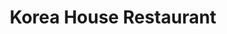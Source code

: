 ---
layout: place
title: Korea House Restaurant
permalink: /michigan/east-lansing/korea-house-restaurant.html
stateAbbr: MI
stateName: Michigan
cityName: East Lansing
seo:
  type: restaurant
  links: https://koreahouse.us/index.html
place_id: ChIJQ0J7sm3CIogRdTmr8EWuMb8
photos:
  - name: >-
      places/ChIJQ0J7sm3CIogRdTmr8EWuMb8/photos/AeeoHcJH_pHsuxZ_CFaLPlRMr8fsbnhbx_7tFO-iDGxFlPeEXa4J6VsWrujadNFxjzwnvL5v1GWDeVHh8bzcBe1lHelk0qNEe2Fw2apILGd-Zla-Kltnrp3HGLwjx8jRuTeWTT9KMaPWJSOFvHIobh8kCM6gl4t39xxXPLChcBFGtKoSV3MEoPDNJhsfsHW-5dDN5C92UNvaNYgabK7m_wl2ukChDEIvtVIgTtcgPHmTLM6oclDYXhvrO1lCmSq5sVWbmrNggysaiUr2e-PjwIqtw0cZxKC47DFD4-rlgqPfOvSiFQ
    widthPx: 512
    heightPx: 341
    authorAttributions:
      - displayName: Korea House Restaurant
        uri: https://maps.google.com/maps/contrib/104904833683152388708
        photoUri: >-
          https://lh3.googleusercontent.com/a/ACg8ocJk2Jw3RyAeEKPKgylasQWhXvwAq-ZYclRzx2pzYCmtLIM4Hg=s100-p-k-no-mo
    flagContentUri: >-
      https://www.google.com/local/imagery/report/?cb_client=maps_api_places.places_api&image_key=!1e10!2sAF1QipPiEdiWJwjGGQxPxlvJQP3DCPXYBCs6KMbTCP98&hl=en-US
    googleMapsUri: >-
      https://www.google.com/maps/place//data=!3m4!1e2!3m2!1sAF1QipPiEdiWJwjGGQxPxlvJQP3DCPXYBCs6KMbTCP98!2e10!4m2!3m1!1s0x8822c26db27b4243:0xbf31ae45f0ab3975
  - name: >-
      places/ChIJQ0J7sm3CIogRdTmr8EWuMb8/photos/AeeoHcKwCuybzQiBNSjNfH76Q3SneZX_3WU4srN7HLGYTwAns11zbLB9LZo8nKMGduqXCNN1EZ7kY78MC2mF8vk-Z-06jQqXsUsRqykphQ1J5_WBlm89YSBZDELTQG-0ZusfdxGxudUHLk_Li3ko5AC4f5ODbERKIuOXAVPQ7Klij0-pU_lxd9Vmnjo2NjASWX_p10vejFgz5Wb3DYAwtdjuR5DNFleLaHEswrknwQZXPWAIySN13RLgi9oTiZcM5iUAlJiBIa7qSawegtEUEWZdguYJLoesLZQI6pRCi-io85rP5wA9g71ZJY32Coy3DDCOnGCHfgWNx_09naIJ2ed5xvLQMQXEHwTtm6tig4d0uaJN5Ou53svIDle7VlBKxMXERHvArGOBXO7r4Wy-ArgKrRmNQ_rDDHz2NVqlpbEsY76Vyi31
    widthPx: 4032
    heightPx: 3024
    authorAttributions:
      - displayName: Melody Teodoro-Kurtis
        uri: https://maps.google.com/maps/contrib/101407785601092422555
        photoUri: >-
          https://lh3.googleusercontent.com/a-/ALV-UjX6IP__U7BiPf8_Nh9gsSKqjdf3WUYz5oTLGe6GXdb4XlyV6Gw=s100-p-k-no-mo
    flagContentUri: >-
      https://www.google.com/local/imagery/report/?cb_client=maps_api_places.places_api&image_key=!1e10!2sCIHM0ogKEICAgIDExbqI7QE&hl=en-US
    googleMapsUri: >-
      https://www.google.com/maps/place//data=!3m4!1e2!3m2!1sCIHM0ogKEICAgIDExbqI7QE!2e10!4m2!3m1!1s0x8822c26db27b4243:0xbf31ae45f0ab3975
  - name: >-
      places/ChIJQ0J7sm3CIogRdTmr8EWuMb8/photos/AeeoHcK5olD0Rj9pMtYjMG1JesW2ZuioRxlGuYBN9_vOwSqW13O2RAMgrDEvkqpFLiZHiNr7TzH7ilQl6xp66P5EHHUHNccyJAQBaDZTptv884yko4tlbHZTkcuO4znkNBa3cvL1X_vzFfOsipmOrRlMPT_fAmr5GbBD-tF9ETrIR3_ccAhqRzcTiQ2fQA7IK1iyJwF9p9ggIllRyLfv6FtGryjwCA_i0bvFsIH6Cknh2iDz98v8hUXhXKoLLiD3pSoCusGRqO4-W8MC6OukYCSVI66MZGdJFKsWY9zT9C-IYRU_mbIIQbZbAV2NUJUCIPhH83Brqb8tUlmA41vz21w8Hmy-b5A91114-XIfh3OipbQ1NWJX98aY6WZyJ8FlDlmNnHnBExp1sNWSYqusuVjRTM8vEF8ZIUIAuvc1Z2uBDYF4mKAWdLoUQwL2xM8AaS5m
    widthPx: 4080
    heightPx: 3072
    authorAttributions:
      - displayName: Sylvia Lin
        uri: https://maps.google.com/maps/contrib/103708397504409242579
        photoUri: >-
          https://lh3.googleusercontent.com/a-/ALV-UjWCiijdAGqfgbtTTAeIzLMXucZjKHXnmBIuT5JfBzAXYAur--Ua=s100-p-k-no-mo
    flagContentUri: >-
      https://www.google.com/local/imagery/report/?cb_client=maps_api_places.places_api&image_key=!1e10!2sCIABIhAGbzaqYSuekGgE4usACMDP&hl=en-US
    googleMapsUri: >-
      https://www.google.com/maps/place//data=!3m4!1e2!3m2!1sCIABIhAGbzaqYSuekGgE4usACMDP!2e10!4m2!3m1!1s0x8822c26db27b4243:0xbf31ae45f0ab3975
  - name: >-
      places/ChIJQ0J7sm3CIogRdTmr8EWuMb8/photos/AeeoHcKBuupxSQelXMwkPlsIsANkiRuTgQ30Q9Yw3JxmNiUTUpq_-WlZ0pICiAXlZtuFbcL0XJdOpPaYMfpSdl0xb89b0yvkxAFEQ5kfPbpMe0nlOEGYWUfMPqyEJ8V02EVqO9irIl5ANiNNABuNeUH7NVd0zjp8fNud87gijpJtTWNdvQMXcnSHFzQK3wuO96Ab61MPUfyK9_j0gw4YFrIz02AzPYcpzL3t9WUIEd60J3fc2WrfY0iuqD7Ggsf2Zs-ceiVhYugFH_aoNKIb3P-kkvLb60jxTF9r-qEPJhr2eazYhvKz4VlgG06V7iOgjdR4gZLv37sryFMbIODve79AmPElCNm2Fex8eNTHfbY3jbMHqIYPWESQm5tFklfGkOAwzudclKg3pzatoTDz4APxbC5sZMF91BBp82EEO3_QKjIW40Y
    widthPx: 1501
    heightPx: 1532
    authorAttributions:
      - displayName: Sus Mahmood
        uri: https://maps.google.com/maps/contrib/113734187595200077352
        photoUri: >-
          https://lh3.googleusercontent.com/a-/ALV-UjU0pUxQU5VvzUbJDZPozSsSVpzgdzyT2aXAdXJ5Wpwge4KT6ZkR3g=s100-p-k-no-mo
    flagContentUri: >-
      https://www.google.com/local/imagery/report/?cb_client=maps_api_places.places_api&image_key=!1e10!2sCIHM0ogKEICAgIDL_aarvQE&hl=en-US
    googleMapsUri: >-
      https://www.google.com/maps/place//data=!3m4!1e2!3m2!1sCIHM0ogKEICAgIDL_aarvQE!2e10!4m2!3m1!1s0x8822c26db27b4243:0xbf31ae45f0ab3975
  - name: >-
      places/ChIJQ0J7sm3CIogRdTmr8EWuMb8/photos/AeeoHcI-ouuCqQ-3mjsYU4bRI-pvqU01ujqcwE_HYyrN0rDMJw5CGYuWDWn1grCCjk6zr-MlnvoSxV9WEki8gTa-V6wfEvBGynCImM3gFI5s4gGedJEqbWhN3oRxu4UIaeBlXGLRKzPqopz0X1KAnqNpALYL2_HGrkEEYMVM4clC5xIiwaC8_TaNdbyerwtPCuaQqct-_LyEE9Q1vYDpJRSzrcgMJOaDCPL6XSIAaTle4wAAKf2t4QTc4XlCGDbbR1jW15qS3pT0Y3EmpM522be7P55Kc3pVnNBSSROsjOdNsiiGLLNm2ODOvXTCvlO233e7aKYLevn2hOZHuSOZJiByQYa0O49KC34bHhNxsEI5A6JCkhizQHLBdyGdB9sXFi7kc1QHpdcNS-PeuxzXv0wne-bR9a4mHlv6oXXiXeJeBtx4xA
    widthPx: 4032
    heightPx: 3024
    authorAttributions:
      - displayName: Viv Park
        uri: https://maps.google.com/maps/contrib/110163088705686749519
        photoUri: >-
          https://lh3.googleusercontent.com/a/ACg8ocKN9aP4XrVVsO8TtR_63SCfh9QYXA9Pum2k7jT3p5pTXP8NF4s=s100-p-k-no-mo
    flagContentUri: >-
      https://www.google.com/local/imagery/report/?cb_client=maps_api_places.places_api&image_key=!1e10!2sCIHM0ogKEICAgIDrmMbwQQ&hl=en-US
    googleMapsUri: >-
      https://www.google.com/maps/place//data=!3m4!1e2!3m2!1sCIHM0ogKEICAgIDrmMbwQQ!2e10!4m2!3m1!1s0x8822c26db27b4243:0xbf31ae45f0ab3975
  - name: >-
      places/ChIJQ0J7sm3CIogRdTmr8EWuMb8/photos/AeeoHcKLI12kw_QKmdsy2RiFFmNmW076HGxKMffYJUqZjSZRMSmwoNscXFXl2zg9eA_XIDMid_W4Zp_BKZs0cU0xb2nPldvaf4uCetpQ_bHcvdltIzROtkZqjg0cSoUFls88ksSXEBAp0za6TJBT2H0OizXvqPMw0SovuZCIdK1X4fmNLQjMsKcjvuMT84u5OAapPdV-CFmKaXxvF6rNqKxGFmWt6dv3KuwivKN884l-XRM1yb18lrmxLKKc-gXsVTq4_WI1ZNvNiboiVI8q7-PihuyhhDa-B4Hp4m4N8B-rOweuBiK2r2k5Ij7ZLGHi9MLFddw0xPeXtjx7Mz9GZpikhm5Wi_aFt-Cl9E8Nm19lfFK0OCLwrmiQtL3ZdjHmQlZAv07rh8Sr7cLRv9oEW5jpSvl6Wtc8pklwYo0PXyNCcV9AnwQ
    widthPx: 4032
    heightPx: 3024
    authorAttributions:
      - displayName: Viv Park
        uri: https://maps.google.com/maps/contrib/110163088705686749519
        photoUri: >-
          https://lh3.googleusercontent.com/a/ACg8ocKN9aP4XrVVsO8TtR_63SCfh9QYXA9Pum2k7jT3p5pTXP8NF4s=s100-p-k-no-mo
    flagContentUri: >-
      https://www.google.com/local/imagery/report/?cb_client=maps_api_places.places_api&image_key=!1e10!2sCIHM0ogKEICAgIDrmMbwoQE&hl=en-US
    googleMapsUri: >-
      https://www.google.com/maps/place//data=!3m4!1e2!3m2!1sCIHM0ogKEICAgIDrmMbwoQE!2e10!4m2!3m1!1s0x8822c26db27b4243:0xbf31ae45f0ab3975
  - name: >-
      places/ChIJQ0J7sm3CIogRdTmr8EWuMb8/photos/AeeoHcKmeAU-yP1IXCiHUiyPPhydcOBPJUqml5-XNt0HRp4V2V1eXnmXR7B4qKWqu5icL1Pn6s4qp1DUq7MBdhAeyhWis6lAFJH0pqU78yADQIuNWSeratHJ5wd_uYctv9FhJ08BZGPQczkmARfy33lFMYTc2mLKklqY1yiWDJ1DwN1IarHQwFgYAg8NLlDoNxW2Sy5YRuNGnpkTTRm3-JPyNJNiG_fAAg8O96MqP5af9AGeXOhJQxdBXdObjROSy3asKdN0xu1p_8ix-50OH2WDqRLgHbPQRbHYWFanx8U6SQwT0cJiabkF31BD9sGgKfN5auIeUUWnRxEIbkFVieHG_s9POngnvZiXtriomVlYTpClovkJjX0CARVSst3suTbll7wiA9aPb1W6Ba2PHQRsqvfun6uWGVt3oSpKwjG_B5I7Xxo
    widthPx: 3024
    heightPx: 4032
    authorAttributions:
      - displayName: Viv Park
        uri: https://maps.google.com/maps/contrib/110163088705686749519
        photoUri: >-
          https://lh3.googleusercontent.com/a/ACg8ocKN9aP4XrVVsO8TtR_63SCfh9QYXA9Pum2k7jT3p5pTXP8NF4s=s100-p-k-no-mo
    flagContentUri: >-
      https://www.google.com/local/imagery/report/?cb_client=maps_api_places.places_api&image_key=!1e10!2sCIHM0ogKEICAgIDrmMbwgQE&hl=en-US
    googleMapsUri: >-
      https://www.google.com/maps/place//data=!3m4!1e2!3m2!1sCIHM0ogKEICAgIDrmMbwgQE!2e10!4m2!3m1!1s0x8822c26db27b4243:0xbf31ae45f0ab3975
  - name: >-
      places/ChIJQ0J7sm3CIogRdTmr8EWuMb8/photos/AeeoHcLvf8tyEPukFrscmom5e5rfr7F8VeAdNZG0z1OM25Nzs1Aofamzp3NAj2aEekdwUbn9lIVB3iZdzwmK58EaDAJa0MiaH9NWzAyp0fqpZinFwsAva3pWFPLSIHjClUNYgsc-5YQ9E6AXkK6UxALTfpCrn_q5sx_UlhhB1dplcVlfxINeHEcAiKmYYjPgCWHQnruLWU3hfirOoVgQS2ZASCLi6WnnOzvYNHSpLVHDg3Zca7fTNbtHh02yQZz0pK7LBvI0J-VpLLt6d2bu45qDN1EaF2w_6wyTkjMH56n-tHgjPRI4qBIpukvMVRJkXvEdXDgEtSqR37YKJcz-4qQ_np7voKAltDh3l5oUr0YIBa6yLKIk1gtIhnwmYko4YkG9hbiULqWuJPwTeE9gh06klmpt48fZgoPXPD6F2VHJMhnCZw
    widthPx: 3600
    heightPx: 4800
    authorAttributions:
      - displayName: R Day
        uri: https://maps.google.com/maps/contrib/115629828728545928511
        photoUri: >-
          https://lh3.googleusercontent.com/a-/ALV-UjWLR6Y2LIwX0GB18gc_RVhaNatgCfeCgRdMo8BQjolyt95achDzUg=s100-p-k-no-mo
    flagContentUri: >-
      https://www.google.com/local/imagery/report/?cb_client=maps_api_places.places_api&image_key=!1e10!2sCIHM0ogKEICAgIDv7rboCw&hl=en-US
    googleMapsUri: >-
      https://www.google.com/maps/place//data=!3m4!1e2!3m2!1sCIHM0ogKEICAgIDv7rboCw!2e10!4m2!3m1!1s0x8822c26db27b4243:0xbf31ae45f0ab3975
  - name: >-
      places/ChIJQ0J7sm3CIogRdTmr8EWuMb8/photos/AeeoHcI_zzNidlz2mV4f6D_taAKb--_oZtC_yaWIHyWy6s9eNZ0b6HyIHuVd9hWD_H5RjxGWu-Y_-7-agOkwZ3KmRbpdKGs51sPvcDsY1ZulzqsyQNrPKgU_QmNVBZRhek2hqcTgYixAq99Es4Ah78xIpfGOve87eyjnWhMx5dZpaVo-UzJV5ILkRw5FzmCSSgiACTytmDhTryja53I-l9Ma2rKPZCIIv0r-W26SYcfwNOj__EYupJ3uHpiSjehEEaWWcpCiXgy36ef3bbNrHTtA3kgKpotSdejeG4hbWEshuOizFdl4JRivO4pRD4qF8_JQPfl6HAsubhA208IkERRQUwMv9ydMfz8NIp4Vk488B0U87CzWndQWIgYSHwt45CjKAbyniYQApEAf5VV-RT1gBGEGrN1Zx_9AeVHzqYA1vrfoxA
    widthPx: 4032
    heightPx: 3024
    authorAttributions:
      - displayName: Viv Park
        uri: https://maps.google.com/maps/contrib/110163088705686749519
        photoUri: >-
          https://lh3.googleusercontent.com/a/ACg8ocKN9aP4XrVVsO8TtR_63SCfh9QYXA9Pum2k7jT3p5pTXP8NF4s=s100-p-k-no-mo
    flagContentUri: >-
      https://www.google.com/local/imagery/report/?cb_client=maps_api_places.places_api&image_key=!1e10!2sCIHM0ogKEICAgIDrmMa4Xw&hl=en-US
    googleMapsUri: >-
      https://www.google.com/maps/place//data=!3m4!1e2!3m2!1sCIHM0ogKEICAgIDrmMa4Xw!2e10!4m2!3m1!1s0x8822c26db27b4243:0xbf31ae45f0ab3975
  - name: >-
      places/ChIJQ0J7sm3CIogRdTmr8EWuMb8/photos/AeeoHcIjLSZqEC8PrGv5DLE0PhwQ5yo6fnQqAb-gG4qKxQGVeJpdwhxoNQ4hVTEsK6dSOMvg21g56UV_aEBVOQV9fYx8q2mxzUlyVG1j84AFHBqNVWpHyNEjAugHEg4HW-FdU2ARgF5E0TIpXt-bP4YVuNNysPt6StNtOc7YQ1eag5ThVV1mSBaFN2lnzm5kiewZm-Z1qhnf8RIciMBucrwpOGRvS8K2h6U6OGFwYQcTfGBkKELgAGZ3HouWgiYP37hW02e4GCac0QN_O6VzGaITrVEWqrG5RPU7sLI3MFR8bzPfHokFsa970ImgVGzyCBjCt5x_oJc-i_OS7rUNXcpPPUV4oPV6XRdWvYuuH95lgUSO3GEuutlE9GPOfWywejbfDBATVmXLn4PsIQF1ekNcSAqyW9ABWE3m8SvflOTKqEqvGvM
    widthPx: 4032
    heightPx: 2268
    authorAttributions:
      - displayName: Don
        uri: https://maps.google.com/maps/contrib/111745972983415627533
        photoUri: >-
          https://lh3.googleusercontent.com/a-/ALV-UjUHeIlKkPJi71WFUj7pry6mSPlynJdDCe9zf9MMNMdFyrLCvCXADA=s100-p-k-no-mo
    flagContentUri: >-
      https://www.google.com/local/imagery/report/?cb_client=maps_api_places.places_api&image_key=!1e10!2sCIHM0ogKEICAgICZsoSc6QE&hl=en-US
    googleMapsUri: >-
      https://www.google.com/maps/place//data=!3m4!1e2!3m2!1sCIHM0ogKEICAgICZsoSc6QE!2e10!4m2!3m1!1s0x8822c26db27b4243:0xbf31ae45f0ab3975
address: 978 Trowbridge Rd, East Lansing, MI 48823, USA
street: 978 Trowbridge Rd
city: East Lansing
state: MI
zip: '48823'
country: USA
neighborhood: null
latitude: '42.720811'
longitude: '-84.495967'
accessibility_options:
  wheelchairAccessibleParking: true
  wheelchairAccessibleEntrance: true
  wheelchairAccessibleRestroom: true
  wheelchairAccessibleSeating: true
business_status: OPERATIONAL
name: Korea House Restaurant
google_maps_links:
  directionsUri: >-
    https://www.google.com/maps/dir//''/data=!4m7!4m6!1m1!4e2!1m2!1m1!1s0x8822c26db27b4243:0xbf31ae45f0ab3975!3e0
  placeUri: https://maps.google.com/?cid=13776984350516787573
  writeAReviewUri: >-
    https://www.google.com/maps/place//data=!4m3!3m2!1s0x8822c26db27b4243:0xbf31ae45f0ab3975!12e1
  reviewsUri: >-
    https://www.google.com/maps/place//data=!4m4!3m3!1s0x8822c26db27b4243:0xbf31ae45f0ab3975!9m1!1b1
  photosUri: >-
    https://www.google.com/maps/place//data=!4m3!3m2!1s0x8822c26db27b4243:0xbf31ae45f0ab3975!10e5
primary_type: Korean Restaurant
opening_hours:
  regular: null
  current: null
secondary_opening_hours:
  regular:
    weekdayDescriptions: null
    type: null
  current:
    weekdayDescriptions: null
    type: null
phone: (517) 332-0608
price_level: PRICE_LEVEL_MODERATE
price_range: $10 &ndash; $20
rating: '4.4'
rating_count: 0
website: https://koreahouse.us/index.html
description: >-
  Discover Korea House Restaurant in East Lansing, MI$$$Korea House Restaurant
  in East Lansing, MI, is a welcoming spot for authentic Korean cuisine,
  blending traditional flavors with Japanese influences like fresh sushi
  options. This cozy establishment features a simple, wood-paneled interior that
  sets a relaxed atmosphere, perfect for enjoying cooked-at-the-table dishes and
  a variety of hearty entrees. With accessibility options including
  wheelchair-friendly parking and entrances, it caters to a wide range of diners
  seeking flavorful meals in a comfortable setting. The menu highlights generous
  portions of Korean staples alongside sushi selections, making it an ideal
  choice for those exploring top-rated Asian dining experiences nearby. Whether
  you're in the mood for classic fare or something lighter, this restaurant
  delivers a satisfying blend of tastes that reflect its cultural roots.
generative_summary: >-
  Discover Korea House Restaurant in East Lansing, MI$$$Korea House Restaurant
  in East Lansing, MI, is a welcoming spot for authentic Korean cuisine,
  blending traditional flavors with Japanese influences like fresh sushi
  options. This cozy establishment features a simple, wood-paneled interior that
  sets a relaxed atmosphere, perfect for enjoying cooked-at-the-table dishes and
  a variety of hearty entrees. With accessibility options including
  wheelchair-friendly parking and entrances, it caters to a wide range of diners
  seeking flavorful meals in a comfortable setting. The menu highlights generous
  portions of Korean staples alongside sushi selections, making it an ideal
  choice for those exploring top-rated Asian dining experiences nearby. Whether
  you're in the mood for classic fare or something lighter, this restaurant
  delivers a satisfying blend of tastes that reflect its cultural roots.
generative_disclosure: Summarized by AI using the Grok-3-Mini model.
reviews:
  - name: >-
      places/ChIJQ0J7sm3CIogRdTmr8EWuMb8/reviews/ChZDSUhNMG9nS0VJQ0FnTURRdEszVVJ3EAE
    relativePublishTimeDescription: a month ago
    rating: 5
    text:
      text: >-
        A day to try out new restaurant and I chose this one today. The food was
        great, and the service was 100/10. He was friendly, helping us grill the
        meat and checking on us often. The portion of food is worth the price.
        It was my first time trying Jajangmyeon, and it tastes awesome. My
        fiance loves it a lot. I haven’t tried the sushi yet, but I will
        definitely come back next time for it.
      languageCode: en
    originalText:
      text: >-
        A day to try out new restaurant and I chose this one today. The food was
        great, and the service was 100/10. He was friendly, helping us grill the
        meat and checking on us often. The portion of food is worth the price.
        It was my first time trying Jajangmyeon, and it tastes awesome. My
        fiance loves it a lot. I haven’t tried the sushi yet, but I will
        definitely come back next time for it.
      languageCode: en
    authorAttribution:
      displayName: Ivy Q
      uri: https://www.google.com/maps/contrib/115160824029475855114/reviews
      photoUri: >-
        https://lh3.googleusercontent.com/a-/ALV-UjV0OVNXy6Se0EcE9gbHYw0FDs4V5aoeOT6zlk_UE65oOv5cELZs=s128-c0x00000000-cc-rp-mo-ba4
    publishTime: '2025-03-09T07:32:18.243537Z'
    flagContentUri: >-
      https://www.google.com/local/review/rap/report?postId=ChZDSUhNMG9nS0VJQ0FnTURRdEszVVJ3EAE&d=17924085&t=1
    googleMapsUri: >-
      https://www.google.com/maps/reviews/data=!4m6!14m5!1m4!2m3!1sChZDSUhNMG9nS0VJQ0FnTURRdEszVVJ3EAE!2m1!1s0x8822c26db27b4243:0xbf31ae45f0ab3975
  - name: >-
      places/ChIJQ0J7sm3CIogRdTmr8EWuMb8/reviews/ChZDSUhNMG9nS0VJQ0FnSUR2N3Jib013EAE
    relativePublishTimeDescription: 3 months ago
    rating: 5
    text:
      text: >-
        Loved the food here! We ordered a wide variety for our group of four and
        we each had a leftover meal to take home. We ordered una-kyo roll which
        is eel and cucumber, this was my least favorite as the eel was too
        fishy, but we are in lansing so I get it. Everything else was delicious,
        tteokbaki which was spicy, delicious and soft rice cakes. The kimchijeon
        was huge and awesome as an appetizer. A very thick, crispy and flavorful
        pancake with a delicious dipping sauce. We also got the bulgogi beef
        soup which was one of my favorite dishes, it had warm japchae noodles
        and a very flavorful and comforting broth and plenty of veggies, the
        beef was tender and delicious. We also ordered a bibimbap dish which was
        awesome. And a chicken stir fry which was sweet but good and had some
        delicious dumplings! Next time I’m coming for their hot pot or Korean
        bbq which looks awesome!! Favorite restaurant in all of Lansing so far!
      languageCode: en
    originalText:
      text: >-
        Loved the food here! We ordered a wide variety for our group of four and
        we each had a leftover meal to take home. We ordered una-kyo roll which
        is eel and cucumber, this was my least favorite as the eel was too
        fishy, but we are in lansing so I get it. Everything else was delicious,
        tteokbaki which was spicy, delicious and soft rice cakes. The kimchijeon
        was huge and awesome as an appetizer. A very thick, crispy and flavorful
        pancake with a delicious dipping sauce. We also got the bulgogi beef
        soup which was one of my favorite dishes, it had warm japchae noodles
        and a very flavorful and comforting broth and plenty of veggies, the
        beef was tender and delicious. We also ordered a bibimbap dish which was
        awesome. And a chicken stir fry which was sweet but good and had some
        delicious dumplings! Next time I’m coming for their hot pot or Korean
        bbq which looks awesome!! Favorite restaurant in all of Lansing so far!
      languageCode: en
    authorAttribution:
      displayName: R Day
      uri: https://www.google.com/maps/contrib/115629828728545928511/reviews
      photoUri: >-
        https://lh3.googleusercontent.com/a-/ALV-UjWLR6Y2LIwX0GB18gc_RVhaNatgCfeCgRdMo8BQjolyt95achDzUg=s128-c0x00000000-cc-rp-mo-ba4
    publishTime: '2024-12-20T17:49:17.678910Z'
    flagContentUri: >-
      https://www.google.com/local/review/rap/report?postId=ChZDSUhNMG9nS0VJQ0FnSUR2N3Jib013EAE&d=17924085&t=1
    googleMapsUri: >-
      https://www.google.com/maps/reviews/data=!4m6!14m5!1m4!2m3!1sChZDSUhNMG9nS0VJQ0FnSUR2N3Jib013EAE!2m1!1s0x8822c26db27b4243:0xbf31ae45f0ab3975
  - name: >-
      places/ChIJQ0J7sm3CIogRdTmr8EWuMb8/reviews/ChdDSUhNMG9nS0VJQ0FnSURybU1id3ZnRRAB
    relativePublishTimeDescription: 9 months ago
    rating: 5
    text:
      text: >-
        Can't say they are the best Korean restaurant I've been to, but we went
        here two days in a row, so that's saying a lot. A solid 4 on taste.


        There was a Korean convention going on at the same time, so this place
        was popping out the seams at 8pm on a Saturday. There were only 2
        servers. So while service was slow and food came out slower, they did
        what they could and accommodated us very well. Our servers (we had one
        on Saturday and the other on Sunday) were both nice and quick. The
        Chinese lady was a little curt at first, but I could see she was just
        stressed from the unexpected rush of customers. After I thanked her for
        doing her best, she relaxed and gave me the most beautiful smile. She
        was very pleasant after that.


        Chadol-baki, Korean bbq, came precooked (you don't cook on the table) on
        a hot sizzling dish, pre-seasoned and tasting great. It doesn't come
        with all the normal Korean bbq fare (lettuce, perilla leaves, garlic,
        pepper, green onions), but with rice and ssamjang. While the meat was
        good, I really don't like eating just meat without the veggies, so this
        one was a disappointment.


        dolsot bibimbap

        friend said it was your average bibimbap. You really can't go very wrong
        with this dish.


        tangsuyuk

        They ran out of this dish on Saturday, but we were able to get it on
        Sunday. It was quite yummy. And even though I didn't ask for the sauce
        on the side like I usually do, it didn't really get soggy throughout the
        meal, and stayed good through the last bite.


        kanpung shrimp

        They ran out of kanpungki (chicken), so we got shrimp. I actually liked
        the shrimp better than the chicken.


        octopus bokkum

        (little octopus stir fried in hot sauce)

        This actually tasted quite authentic, despite being on the milder side
        of the heat spectrum.


        jjamppong-bap

        heard from some friends that the rice version is better than the noodle
        version, so we got the rice. But another friend later told us that the
        noodles were very good too. So I'm thinking that the noodles got
        overdone with an influx of customers on Friday, but the kitchen is
        normally better and fixed it the next day. Either way, the soup was
        quite good, and generous with ingredients and portion.


        The consensus is that the jaeyuk-bokkum (pork belly stir fry) is on the
        sweet side for our Korean tooth, but good for the more American friends.


        Oh, and the banchan... they were meager portions, especially compared to
        the generous main dish portions, and no one refilled them unless you
        asked, and of course, it was difficult to ask when they looked so busy.
        This is why so many restaurants in Korea make banchan self-service...


        Overall, a solid Korean restaurant, that won't disappoint.
      languageCode: en
    originalText:
      text: >-
        Can't say they are the best Korean restaurant I've been to, but we went
        here two days in a row, so that's saying a lot. A solid 4 on taste.


        There was a Korean convention going on at the same time, so this place
        was popping out the seams at 8pm on a Saturday. There were only 2
        servers. So while service was slow and food came out slower, they did
        what they could and accommodated us very well. Our servers (we had one
        on Saturday and the other on Sunday) were both nice and quick. The
        Chinese lady was a little curt at first, but I could see she was just
        stressed from the unexpected rush of customers. After I thanked her for
        doing her best, she relaxed and gave me the most beautiful smile. She
        was very pleasant after that.


        Chadol-baki, Korean bbq, came precooked (you don't cook on the table) on
        a hot sizzling dish, pre-seasoned and tasting great. It doesn't come
        with all the normal Korean bbq fare (lettuce, perilla leaves, garlic,
        pepper, green onions), but with rice and ssamjang. While the meat was
        good, I really don't like eating just meat without the veggies, so this
        one was a disappointment.


        dolsot bibimbap

        friend said it was your average bibimbap. You really can't go very wrong
        with this dish.


        tangsuyuk

        They ran out of this dish on Saturday, but we were able to get it on
        Sunday. It was quite yummy. And even though I didn't ask for the sauce
        on the side like I usually do, it didn't really get soggy throughout the
        meal, and stayed good through the last bite.


        kanpung shrimp

        They ran out of kanpungki (chicken), so we got shrimp. I actually liked
        the shrimp better than the chicken.


        octopus bokkum

        (little octopus stir fried in hot sauce)

        This actually tasted quite authentic, despite being on the milder side
        of the heat spectrum.


        jjamppong-bap

        heard from some friends that the rice version is better than the noodle
        version, so we got the rice. But another friend later told us that the
        noodles were very good too. So I'm thinking that the noodles got
        overdone with an influx of customers on Friday, but the kitchen is
        normally better and fixed it the next day. Either way, the soup was
        quite good, and generous with ingredients and portion.


        The consensus is that the jaeyuk-bokkum (pork belly stir fry) is on the
        sweet side for our Korean tooth, but good for the more American friends.


        Oh, and the banchan... they were meager portions, especially compared to
        the generous main dish portions, and no one refilled them unless you
        asked, and of course, it was difficult to ask when they looked so busy.
        This is why so many restaurants in Korea make banchan self-service...


        Overall, a solid Korean restaurant, that won't disappoint.
      languageCode: en
    authorAttribution:
      displayName: Viv Park
      uri: https://www.google.com/maps/contrib/110163088705686749519/reviews
      photoUri: >-
        https://lh3.googleusercontent.com/a/ACg8ocKN9aP4XrVVsO8TtR_63SCfh9QYXA9Pum2k7jT3p5pTXP8NF4s=s128-c0x00000000-cc-rp-mo-ba6
    publishTime: '2024-07-14T03:19:22.201841Z'
    flagContentUri: >-
      https://www.google.com/local/review/rap/report?postId=ChdDSUhNMG9nS0VJQ0FnSURybU1id3ZnRRAB&d=17924085&t=1
    googleMapsUri: >-
      https://www.google.com/maps/reviews/data=!4m6!14m5!1m4!2m3!1sChdDSUhNMG9nS0VJQ0FnSURybU1id3ZnRRAB!2m1!1s0x8822c26db27b4243:0xbf31ae45f0ab3975
  - name: >-
      places/ChIJQ0J7sm3CIogRdTmr8EWuMb8/reviews/ChZDSUhNMG9nS0VJQ0FnSURMX2FhclhREAE
    relativePublishTimeDescription: 9 months ago
    rating: 1
    text:
      text: >-
        I have always liked Korea House's food, and always recommended the place
        to others. But today, I had a weirdly bad experience that I want to
        share. 5 of us went there around 2.30 pm for a late lunch. I knew that
        they're closed between 3-4 pm, so we asked first if they can serve. They
        said they could, but we have to order quickly, and we can sit there till
        4; but then we'll have to leave. Fine. We ordered within 5 minutes, 5
        dishes. That's when the problems started.


        First, they got my drink wrong (Yuzu tea instead of Maesil tea). I
        didn't say anything coz I like Yuzu, too. Then they gave us quite small
        portions of Banchans for 5 (missing some more items too, picture 1). We
        were understanding as they were in a rush. We were eating quite quickly.
        But 2 of our dishes were a bit late, and everything was hot. And we knew
        we had till 4, so we didn't mind. Around 3.05 pm, when we only finished
        little bit of our food (picture 2), they handed us the check. As you can
        see, the food wasn't even half eaten. They didn't even ask how the food
        was or if we needed anything. Weird, we thought. But we still gave them
        the payment. Even though we ordered separate dishes, I thought only I'd
        pay it and my friends can zelle me later, as that'd be quicker. So I
        asked for an itemized bill. They refused to give it. We then thought
        okay lets just finish it, and we would just not tip. [[Disclaimer: I tip
        almost always, but not when I get a zero service, and I'm all for
        livable wages for servers, so please don't be negative.]] When they came
        to get the sign, they straight up asked, 'No tip today? What's the
        problem?' - which we thought was quite rude. We tried to be polite, and
        didn't want any confrontation. But then they started making loud noises
        behind us. Worst thing is, there were a few other people in the
        restaurant (at least 2 or 3 tables), but they were being like that with
        us only. I don't know if it was coz we looked like tired grad students,
        or 2 of us had hijab on, or what. But it felt extremely uncomfortable.


        The food was, as always, really good. But I'd think more than twice
        before ever going back or recommending the place to anyone.
      languageCode: en
    originalText:
      text: >-
        I have always liked Korea House's food, and always recommended the place
        to others. But today, I had a weirdly bad experience that I want to
        share. 5 of us went there around 2.30 pm for a late lunch. I knew that
        they're closed between 3-4 pm, so we asked first if they can serve. They
        said they could, but we have to order quickly, and we can sit there till
        4; but then we'll have to leave. Fine. We ordered within 5 minutes, 5
        dishes. That's when the problems started.


        First, they got my drink wrong (Yuzu tea instead of Maesil tea). I
        didn't say anything coz I like Yuzu, too. Then they gave us quite small
        portions of Banchans for 5 (missing some more items too, picture 1). We
        were understanding as they were in a rush. We were eating quite quickly.
        But 2 of our dishes were a bit late, and everything was hot. And we knew
        we had till 4, so we didn't mind. Around 3.05 pm, when we only finished
        little bit of our food (picture 2), they handed us the check. As you can
        see, the food wasn't even half eaten. They didn't even ask how the food
        was or if we needed anything. Weird, we thought. But we still gave them
        the payment. Even though we ordered separate dishes, I thought only I'd
        pay it and my friends can zelle me later, as that'd be quicker. So I
        asked for an itemized bill. They refused to give it. We then thought
        okay lets just finish it, and we would just not tip. [[Disclaimer: I tip
        almost always, but not when I get a zero service, and I'm all for
        livable wages for servers, so please don't be negative.]] When they came
        to get the sign, they straight up asked, 'No tip today? What's the
        problem?' - which we thought was quite rude. We tried to be polite, and
        didn't want any confrontation. But then they started making loud noises
        behind us. Worst thing is, there were a few other people in the
        restaurant (at least 2 or 3 tables), but they were being like that with
        us only. I don't know if it was coz we looked like tired grad students,
        or 2 of us had hijab on, or what. But it felt extremely uncomfortable.


        The food was, as always, really good. But I'd think more than twice
        before ever going back or recommending the place to anyone.
      languageCode: en
    authorAttribution:
      displayName: Sus Mahmood
      uri: https://www.google.com/maps/contrib/113734187595200077352/reviews
      photoUri: >-
        https://lh3.googleusercontent.com/a-/ALV-UjU0pUxQU5VvzUbJDZPozSsSVpzgdzyT2aXAdXJ5Wpwge4KT6ZkR3g=s128-c0x00000000-cc-rp-mo
    publishTime: '2024-06-30T02:27:03.701974Z'
    flagContentUri: >-
      https://www.google.com/local/review/rap/report?postId=ChZDSUhNMG9nS0VJQ0FnSURMX2FhclhREAE&d=17924085&t=1
    googleMapsUri: >-
      https://www.google.com/maps/reviews/data=!4m6!14m5!1m4!2m3!1sChZDSUhNMG9nS0VJQ0FnSURMX2FhclhREAE!2m1!1s0x8822c26db27b4243:0xbf31ae45f0ab3975
  - name: >-
      places/ChIJQ0J7sm3CIogRdTmr8EWuMb8/reviews/ChdDSUhNMG9nS0VJQ0FnSUNIbHZldV93RRAB
    relativePublishTimeDescription: 7 months ago
    rating: 1
    text:
      text: >-
        Awful!  Korean BBQ/galbi (third picture) was thick and tough as
        rawhide.  Shrimp "tempura" was basically small fried shrimp (second
        picture), not the usual long pieces, and nothing like the photo on their
        menu (first picture).  Even worse, they didn't take the tail shell off
        and with the thick breading it was nearly impossible to get it off.  The
        waitress said her boyfriend just ends up eating the tail shell rather
        than trying to get it off!  Tempura sauce was off, very tangy, like
        vinegar.  Shrimp meal was $26 and when we complained to the waitress the
        best she offered was a side of dumplings, but we had enough of their
        lousy food and didn't want any more.  She wouldn't even knock 10 bucks
        of our nearly $100 meal.  We should have known by the restaurant being
        nearly empty at dinnertime on a Saturday.  Take my advice, don't chance
        it!
      languageCode: en
    originalText:
      text: >-
        Awful!  Korean BBQ/galbi (third picture) was thick and tough as
        rawhide.  Shrimp "tempura" was basically small fried shrimp (second
        picture), not the usual long pieces, and nothing like the photo on their
        menu (first picture).  Even worse, they didn't take the tail shell off
        and with the thick breading it was nearly impossible to get it off.  The
        waitress said her boyfriend just ends up eating the tail shell rather
        than trying to get it off!  Tempura sauce was off, very tangy, like
        vinegar.  Shrimp meal was $26 and when we complained to the waitress the
        best she offered was a side of dumplings, but we had enough of their
        lousy food and didn't want any more.  She wouldn't even knock 10 bucks
        of our nearly $100 meal.  We should have known by the restaurant being
        nearly empty at dinnertime on a Saturday.  Take my advice, don't chance
        it!
      languageCode: en
    authorAttribution:
      displayName: A Cherry
      uri: https://www.google.com/maps/contrib/100969816152891709661/reviews
      photoUri: >-
        https://lh3.googleusercontent.com/a/ACg8ocKVjlBkJb6CbjRD-cPn4ECNRWidDTYPdMWdWR7o6fUqHDlySA=s128-c0x00000000-cc-rp-mo
    publishTime: '2024-09-04T16:30:35.775664Z'
    flagContentUri: >-
      https://www.google.com/local/review/rap/report?postId=ChdDSUhNMG9nS0VJQ0FnSUNIbHZldV93RRAB&d=17924085&t=1
    googleMapsUri: >-
      https://www.google.com/maps/reviews/data=!4m6!14m5!1m4!2m3!1sChdDSUhNMG9nS0VJQ0FnSUNIbHZldV93RRAB!2m1!1s0x8822c26db27b4243:0xbf31ae45f0ab3975
review_summary: >-
  What Customers Are Saying$$$Visitors to Korea House Restaurant often rave
  about the delicious variety of dishes, with many highlighting the generous
  portions and flavorful Korean favorites like spicy rice cakes and bibimbap
  that leave them with leftovers to enjoy later. While most feedback praises the
  friendly service and authentic tastes that make it a standout spot for casual
  meals, a few mentions note occasional inconsistencies in preparation or
  service speed during busy times. Overall, the consensus leans positive, with
  diners appreciating the value and comforting broths in soups, encouraging
  others to try the diverse menu including sushi options for a satisfying
  experience. It's clear that this place shines for groups looking for hearty,
  well-prepared food, though some suggest planning visits during less crowded
  hours to ensure the best vibe. If you're searching for reliable sushi
  restaurants near you, this spot frequently gets nods for its approachable
  flavors and welcoming feel.
review_disclosure: Summarized by AI using the Grok-3-Mini model.
parking_options:
  freeParkingLot: true
  freeStreetParking: true
  valetParking: false
payment_options:
  acceptsCreditCards: true
  acceptsDebitCards: true
  acceptsCashOnly: false
  acceptsNfc: true
allow_dogs: null
curbside_pickup: true
delivery: true
dine_in: true
good_for_children: true
good_for_groups: true
good_for_sports: false
live_music: false
menu_for_children: false
outdoor_seating: false
reservable: true
restroom: true
serves_beer: false
serves_breakfast: false
serves_brunch: false
serves_cocktails: false
serves_coffee: false
serves_dinner: true
serves_dessert: true
serves_lunch: true
serves_vegetarian_food: true
serves_wine: false
takeout: true
update_category: pro
places_description: >-
  Simple, wood-paneled establishment with a sushi bar & menu of familiar Korean
  & Japanese entrees.

---